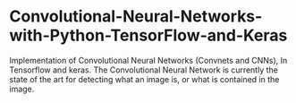 # Convolutional-Neural-Networks-with-Python-TensorFlow-and-Keras
Implementation of Convolutional Neural Networks (Convnets and CNNs), In Tensorflow and keras.
The Convolutional Neural Network is currently the state of the art for detecting what an image is, or what is contained in the image.
